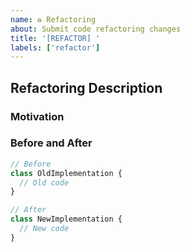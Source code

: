 ```yaml
---
name: ♻️ Refactoring
about: Submit code refactoring changes
title: '[REFACTOR] '
labels: ['refactor']
---
```


## Refactoring Description
<!-- Describe the refactoring changes -->

### Motivation
<!-- Why is this refactoring necessary? -->

### Before and After
```typescript
// Before
class OldImplementation {
  // Old code
}

// After
class NewImplementation {
  // New code
}
```
